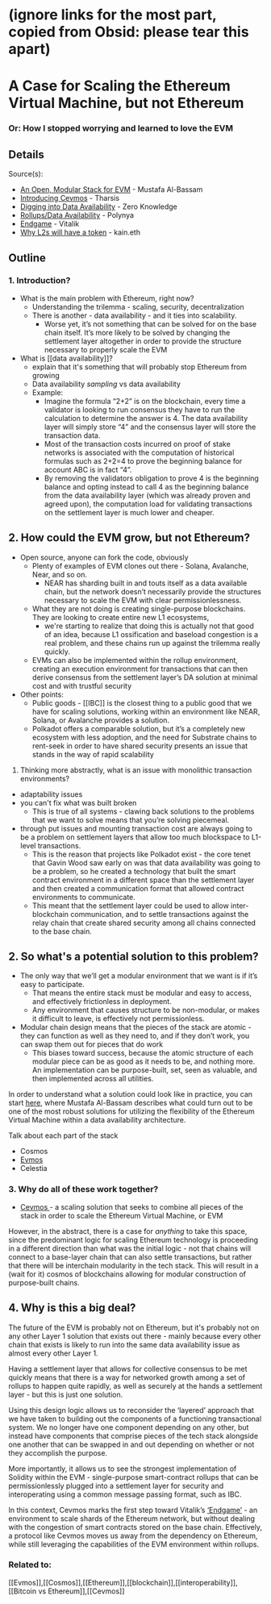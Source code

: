 # (ignore links for the most part, copied from Obsid: please tear this apart) 

# A Case for Scaling the Ethereum Virtual Machine, but not Ethereum
### Or: How I stopped worrying and learned to love the EVM


## Details

Source(s):
* [An Open, Modular Stack for EVM](https://forum.celestia.org/t/an-open-modular-stack-for-evm-based-applications-using-celestia-evmos-and-cosmos/89) - Mustafa Al-Bassam
* [Introducing Cevmos](https://evmos.blog/introducing-cevmos-an-open-scalable-and-modular-stack-for-evm-based-applications-72930ce6b85c) - Tharsis
* [Digging into Data Availability](https://podcasts.apple.com/pw/podcast/episode-208-digging-into-data-availability-with-ismail/id1326503043?i=1000543620830) - Zero Knowledge
* [Rollups/Data Availability](https://polynya.medium.com/rollups-data-availability-layers-modular-blockchains-introductory-meta-post-5a1e7a60119d) - Polynya
* [Endgame](https://vitalik.ca/general/2021/12/06/endgame.html) - Vitalik
* [Why L2s will have a token](https://twitter.com/kaiynne/status/1475623723591815168) - kain.eth


## Outline
### 1. Introduction?
* What is the main problem with Ethereum, right now?
    * Understanding the trilemma - scaling, security, decentralization
    * There is another - data availability - and it ties into scalability.
        * Worse yet, it’s not something that can be solved for on the base chain itself. It’s more likely to be solved by changing the settlement layer altogether in order to provide the structure necessary to properly scale the EVM
* What is [[data availability]]?
    * explain that it's something that will probably stop Ethereum from growing
    * Data availability *sampling* vs data availability
    * Example: 
        * Imagine the formula “2+2” is  on the blockchain, every time a validator is looking to run consensus they have to run the calculation to determine the answer is 4. The data availability layer will simply store “4” and the consensus layer will store the transaction data. 
        * Most of the transaction costs incurred on proof of stake networks is associated with the computation of historical formulas such as 2+2=4 to prove the beginning balance for account ABC is in fact “4”. 
        * By removing the validators obligation to prove 4 is the beginning balance and opting instead to call 4 as the beginning balance from the data availability layer (which was already proven and agreed upon), the computation load for validating transactions on the settlement layer  is much lower and cheaper.
## 2. How could the EVM grow, but not Ethereum?
 * Open source, anyone can fork the code, obviously
    * Plenty of examples of EVM clones out there - Solana, Avalanche, Near, and so on.
        * NEAR has sharding built in and touts itself as a data available chain, but the network doesn’t necessarily provide the structures necessary to scale the EVM with clear permissionlessness.
    * What they are not doing is creating single-purpose blockchains. They are looking to create entire new L1 ecosystems, 
        * we're starting to realize that doing this is actually not that good of an idea, because L1 ossification and baseload congestion is a real problem, and these chains run up against the trilemma really quickly.
    * EVMs can also be implemented within the rollup environment, creating an execution environment for transactions that can then derive consensus from the settlement layer’s DA solution at minimal cost and with trustful security
* Other points:
    * Public goods - [[IBC]] is the closest thing to a public good that we have for scaling solutions, working within an environment like NEAR, Solana, or Avalanche provides a solution. 
    * Polkadot offers a comparable solution, but it’s a completely new ecosystem with less adoption, and the need for Substrate chains to rent-seek in order to have shared security presents an issue that stands in the way of rapid scalability
1. Thinking more abstractly, what is an issue with monolithic transaction environments?
* adaptability issues
* you can't fix what was built broken
    * This is true of all systems - clawing back solutions to the problems that we want to solve means that you’re solving piecemeal.
* through put issues and mounting transaction cost are always going to be a problem on settlement layers that allow too much blockspace to L1-level transactions.
    * This is the reason that projects like Polkadot exist - the core tenet that Gavin Wood saw early on was that data availability was going to be a problem, so he created a technology that built the smart contract environment in a different space than the settlement layer and then created a communication format that allowed contract environments to communicate.
    * This meant that the settlement layer could be used to allow inter-blockchain communication, and to settle transactions against the relay chain that create shared security among all chains connected to the base chain.
## 2. So what's a potential solution to this problem?
* The only way that we’ll get a modular environment that we want is if it’s easy to participate. 
    * That means the entire stack must be modular and easy to access, and effectively frictionless in deployment.
    * Any environment that causes structure to be non-modular, or makes it difficult to leave, is effectively not permissionless.
* Modular chain design means that the pieces of the stack are atomic - they can function as well as they need to, and if they don’t work, you can swap them out for pieces that do work
    * This biases toward success, because the atomic structure of each modular piece can be as good as it needs to be, and nothing more. An implementation can be purpose-built, set, seen as valuable, and then implemented across all utilities.

In order to understand what a solution could look like in practice, you can start [here](https://forum.celestia.org/t/an-open-modular-stack-for-evm-based-applications-using-celestia-evmos-and-cosmos/89), where Mustafa Al-Bassam describes what could turn out to be one of the most robust solutions for utilizing the flexibility of the Ethereum Virtual Machine within a data availability architecture.

Talk about each part of the stack

* Cosmos
* [Evmos](figment.io/resources/first-look-evmos)
* Celestia

### 3. Why do all of these work together?

* [Cevmos ](https://evmos.blog/introducing-cevmos-an-open-scalable-and-modular-stack-for-evm-based-applications-72930ce6b85c)- a scaling solution that seeks to combine all pieces of the stack in order to scale the Ethereum Virtual Machine, or EVM

However, in the abstract, there is a case for _anything_ to take this space, since the predominant logic for scaling Ethereum technology  is proceeding in a different direction than what was the initial logic - not that chains will connect to a base-layer chain that can also settle transactions, but rather that there will be interchain modularity in the tech stack. This will result in a (wait for it) cosmos of blockchains allowing for modular construction of purpose-built chains.



## 4. Why is this a big deal?

The future of the EVM is probably not on Ethereum, but it's probably not on any other Layer 1 solution that exists out there - mainly because every other chain that exists is likely to run into the same data availability issue as almost every other Layer 1.

Having a settlement layer that allows for collective consensus to be met quickly means that there is a way for networked growth among a set of rollups to happen quite rapidly, as well as securely at the hands a settlement layer - but this is just one solution. 

Using this design logic allows us to reconsider the ‘layered’ approach that we have taken to building out the components of a functioning transactional system. We no longer have one component depending on any other, but instead have components that comprise pieces of the tech stack alongside one another that can be swapped in and out depending on whether or not they accomplish the purpose.

More importantly, it allows us to see the strongest implementation of Solidity within the EVM - single-purpose smart-contract rollups that can be permissionlessly plugged into a settlement layer for security and interoperating using a common message passing format, such as IBC.

In this context, Cevmos marks the first step toward Vitalik’s [‘Endgame’](https://vitalik.ca/general/2021/12/06/endgame.html) - an environment to scale shards of the Ethereum network, but without dealing with the congestion of smart contracts stored on the base chain. Effectively, a protocol like Cevmos moves us away from the dependency on Ethereum, while still leveraging the capabilities of the EVM environment within rollups.


### Related to:
[[Evmos]],[[Cosmos]],[[Ethereum]],[[blockchain]],[[interoperability]],[[Bitcoin vs Ethereum]],[[Cevmos]]